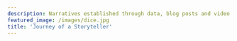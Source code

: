 ```yaml
---
description: Narratives established through data, blog posts and video game development.
featured_image: /images/dice.jpg
title: 'Journey of a Storyteller'
---
```

